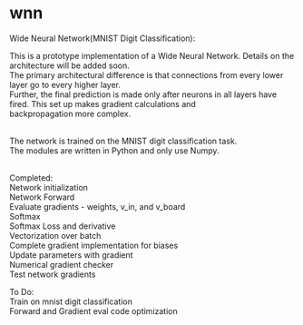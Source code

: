 # wnn
Wide Neural Network(MNIST Digit Classification):

This is a prototype implementation of a Wide Neural Network. Details on the architecture will be added soon. <br />
The primary architectural difference is that connections from every lower layer go to every higher layer. <br />
Further, the final prediction is made only after neurons in all layers have fired. This set up makes gradient calculations and <br />
backpropagation more complex. <br /> <br />



The network is trained on the MNIST digit classification task. <br />
The modules are written in Python and only use Numpy. <br /> <br />

Completed: <br />
Network initialization<br />
Network Forward <br />
Evaluate gradients - weights, v_in, and v_board <br /> 
Softmax <br />
Softmax Loss and derivative <br />
Vectorization over batch <br />
Complete gradient implementation for biases <br />
Update parameters with gradient <br />
Numerical gradient checker <br />
Test network gradients <br />

To Do: <br />
Train on mnist digit classification <br />
Forward and Gradient eval code optimization <br />
